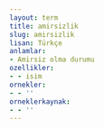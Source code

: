 ```yaml
---
layout: term
title: amirsizlik
slug: amirsizlik
lisan: Türkçe
anlamlar:
- Amirsiz olma durumu
ozellikler:
- - isim
ornekler:
- - ''
orneklerkaynak:
- - ''
---
```

